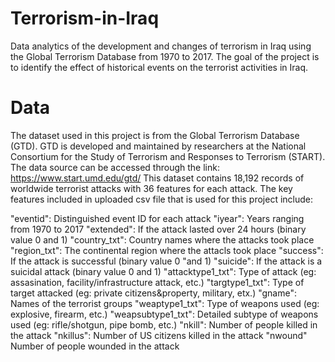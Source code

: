 # Terrorism-in-Iraq
Data analytics of the development and changes of terrorism in Iraq using the Global Terrorism Database from 1970 to 2017. The goal of the project is to identify the effect of historical events on the terrorist activities in Iraq. 

# Data
The dataset used in this project is from the Global Terrorism Database (GTD). GTD is developed and maintained by researchers at the National Consortium  for the Study of Terrorism and Responses to Terrorism (START). The data source can be accessed through the link: https://www.start.umd.edu/gtd/
This dataset contains 18,192 records of worldwide terrorist attacks with 36 features for each attack. The key features included in uploaded csv file that is used for this project include:

  "eventid": Distinguished event ID for each attack
  "iyear": Years ranging from 1970 to 2017
  "extended": If the attack lasted over 24 hours (binary value 0 and 1)
  "country_txt": Country names where the attacks took place
  "region_txt": The continental region where the attacls took place
  "success": If the attack is successful (binary value 0 "and 1)
  "suicide": If the attack is a suicidal attack (binary value 0 and 1)
  "attacktype1_txt": Type of attack (eg: assasination, facility/infrastructure attack, etc.)
  "targtype1_txt": Type of target attacked (eg: private citizens&property, military, etx.)
  "gname": Names of the terrorist groups
  "weaptype1_txt": Type of weapons used (eg: explosive, firearm, etc.)
  "weapsubtype1_txt": Detailed subtype of weapons used (eg: rifle/shotgun, pipe bomb, etc.)
  "nkill": Number of people killed in the attack
  "nkillus": Number of US citizens killed in the attack
  "nwound" Number of people wounded in the attack
